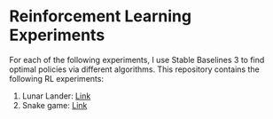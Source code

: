# Reinforcement Learning Experiments

For each of the following experiments, I use Stable Baselines 3 to find optimal policies via different algorithms. This repository contains the following RL experiments:

1. Lunar Lander: [Link](https://github.com/aritrakar/rl-exp/blob/main/lunar_lander.py)
2. Snake game: [Link](https://github.com/aritrakar/rl-exp/tree/main/Snake)
